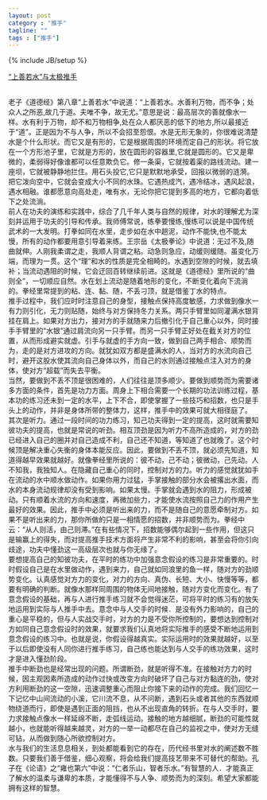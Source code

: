 ```yaml
---
layout: post
category : "推手"
tagline: ""
tags : ["推手"]
---
```

{% include JB/setup %}

[“上善若水”与太极推手](http://mp.weixin.qq.com/s?__biz=MjM5ODE5OTM4Mw==&mid=201712084&idx=1&sn=2749da8fd895d02bbadcc5efa05afdd4&scene=1&key=79cf83ea5128c3e58bec4fec8c14d9542229061b87c6786e66a949bb86e33b3be32f507c3f1e066f4f96ad2532e0c84d&ascene=0&uin=MTE3OTExMjE0MQ%3D%3D&devicetype=iMac+MacBookPro11%2C1+OSX+OSX+10.10+build(14A389)&version=11020012&pass_ticket=48xy2qwuELYjWREMKF7Ewza0ceaEo2RVPMOPuLZ5p9HDmQ7JGPzyeFTFLMfxZ7Mt)

<br>  老子《道德经》第八章“上善若水”中说道：“上善若水。水善利万物，而不争；处众人之所恶,故几于道。夫唯不争，故无尤。”意思是说：最高层次的善就像水一样。水有利于万物，却不和万物相争,处在众人都厌恶的低下的地方,所以最接近于“道”。正是因为不与人争，所以不会招至怨恨。水是无形无象的，你很难说清楚水是个什么形状。而它又是有形的，它是根据周围的环境而定自己的形状。将它放在一个方形池子里，它就是方形的，放在圆形的容器里,它就是圆形的。它又是卑微的，柔弱得好像谁都可以任意欺负它。修一条渠，它就按着渠的路线流动。建一座坝，它就被静静地拦住。用石头投它,它只是默默地承受，回报以微弱的涟漪。把它泼向空中，它就会变成大小不同的水珠。它遇热成汽，遇冷结冰，遇风起浪，遇水相融。谁都愿意向高处走，唯有水，无论你把它提到多高的地方，它都向着低下之处流淌。
<br>  前人在功夫的演练和实践中，综合了几千年人类与自然的规律，对水的理解尤为深刻并运用于功夫的引导和传承。我师傅常说，练拳要慢练,慢练可以说是中国传统武术的一大发明。打拳如同在水里，走步如在水中趟泥，动作不能快,也不能太慢，所有的动作都要用意引导着来练。王宗岳《太极拳论》中说道：无过不及,随曲就伸。人刚我柔谓之走，我顺人背谓之粘。动急则急应，动缓则缓随。虽变化万端，而理为一贯。这个“理”和水的性质是完全相畸的。水遇到空隙的时候，就去填补；当流动遇阻的时候，它会迂回百转继续前进。这就是《道德经》里所说的“曲则全”，一切顺应自然。水在划上流动是随着地形的变化，不断变化着向下流淌的。拳经里常提到的粘、连、黏、随，不丢刁顶，就是借鉴丁水的特点。
<br>  推手过程中，我们应时时注意自己的身型，接触点保持高度敏感，力求做到像水一有力则引化，无力则贴随，始终与对方保持冬力关系。两只手臂里如同灌满水银背挂在肩上。如果对方出力，接对方的手就随来力后撤引化于自己重心以外，同时接手手臂里的“水银”通过肩流向另一只手臂。而另一只手臂正好处在截关对方的位置，从而形成避实就虚。引手与就虚的手方向一致，做到自己两手相合、顺势而为，走的是对方进攻的方向。就犹如双方都是盛满水的人，当对方的水流向自己时，避开这股水使其流向自己身体以外，而自己的水则通过接触点注入对方的身体，使对方“超载”而失去平衡。
<br>  当然，要做到不丢不顶是很困难的，人们往往是顶多顺少。要做到顺势而为需要诸多方面的条件，首先是功力方面。周身上下相合需要一个长期的功法训练过程，基本功的练习还未到一定的水平，上下不合，即使掌握了一些技巧和招数，也只是手头上的动作，并非是身体所带的整体力，这样，推手中的效果可就大相径庭了。
<br>  其次是听力。通过一段时间的功力练习，知己功夫得到一定的提高，这时就需要知彼功夫的提高，也就是常说的听劲。相互顶劲是因为听力不高所造成的，对方的劲已经进入自己的圈并对自己造成不利，自己还不知道，等知道了也就晚了。这个时候顶是解决重心失衡的身体本能反应。因此，要做到不丢不顶，就必须先知道，知道得越早效果就越好。就像拳经里所说的：彼不动，己不动；彼微动，己先动。人不知我，我独知人。在隐藏自己重心的同时，控制对方的力。听力的感觉就犹如手在流动的水中顺水做动作。如果你用力过猛，手掌接触的部分水会被撂出水面，而水的本身流动规律却没有受到影响。如果太慢。手掌就会遇到水的阻力，形成被动。只有顺着水流的方向和速度，再微加些力，才能使水流按照自己力的作用产生最好的效果。因此，推手中必须是听出来的力，而不是随自己的意愿牵制对方。如果不是听出来的力，那你所做的只是一相情愿的招数，并非顺势而为。拳经中云：“从人则活，由己则滞。”在有些情况下，招数能够偶尔起到一些作用，但这只是输赢上的得失，而对提高推手技术方面将产生非常不利的影响，甚至会将你引向歧途，功夫中懂劲这一高级层次也就与你无缘了。
<br>  要想提高自己的知彼功夫，在平时的练功中加强意念假设的练习是非常重要的。时时假设自己是在水里做动作，遇到来力，自己就如同浪里的鱼一样，随对方的劲顺势变化。认真感觉对方力的变化，对力的方向、真伪、长短、大小、快慢等等，都要有明确的判断。就像水那样同周围的物体无间地接触，随对方变化而变化。有了意念假设的基础，再与人进行推手练习就不会觉得迷茫，可将平时的练习有的放矢地运用到实际与人推手中去。意念中与人交手的时候．是没有外力影响的，自己的重心是平稳的，但与人实战交手时，对方的力是不受你所控制的，要想达到控制对方如同自己意念假设时的效果，就要求我们认真地将实际推手的感受不断地运用到意念假设的练习中。也就是说，你假设得越真实。实际运用时的效果就越好，以至于以后即使没有人同你进行推手练习，自己练也能达到与人交手的练功效果，这时才是进入懂劲阶段。
<br>  推手中断劲也是经常出现的问题。所谓断劲，就是听得不准。在接触对方力的时候，因主观因素所造成的动作过快或改变方向时破坏了自己与对方黏连的劲，使对方利用断劲的这一空隙，迅速调整重心而阻止你接下来的动作的完成。我们回忆一下记忆中山间流动的小溪，它川流不息，从不问断，遇到石头或者其他的东西就顺物绕道而行，即使是遇到正面的阻挡，也从不出现直角的转折。在与人交手时，要力求接触点像水一样延绵不断，走弧线运动。接触的地方越细腻，断劲的可能性就越小，也就能听得越来越灵，对方的一举一动都尽在自己的监视之中，使对方无缝可钻，从而做到随心所欲控制对方。
<br>  水与我们的生活息息相关，到处都能看到它的存在，历代经书里对水的阐述数不胜数。只要我们善于借鉴，细心观察，将会给我们提高技艺带来不可替代的帮助。孔子在《论语》之“雍也第六”中说：“仁者乐山，智者乐水。”有智慧的人．才能真正了解水的温柔与谦卑的本质，才能懂得不与人争、顺势而为的深刻。希望大家都能拥有这样的智慧。